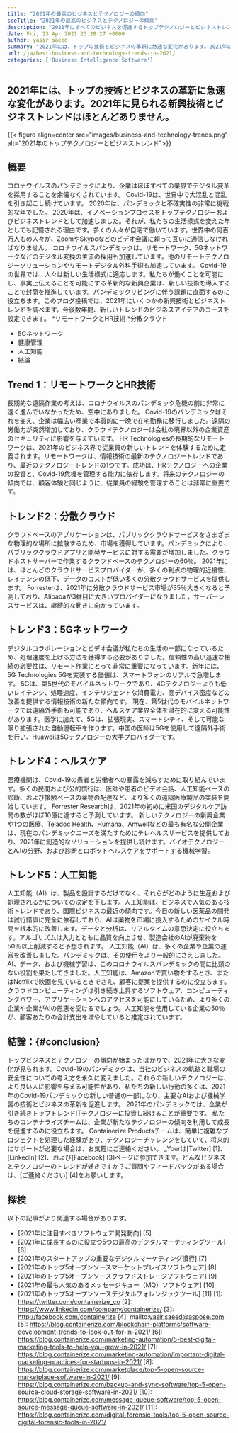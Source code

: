 ```yaml
---
title: "2021年の最高のビジネスとテクノロジーの傾向" 
seoTitle: "2021年の最高のビジネスとテクノロジーの傾向" 
description: "2021年にすべてのビジネスを促進するトップテクノロジーとビジネストレンド。世界中のあらゆるビジネスがこれらの新しいテクノロジートレンドを採用しなければならないと思います。" 
date: Fri, 23 Apr 2021 23:28:27 +0000
author: yasir saeed
summary: "2021年には、トップの技術とビジネスの革新に急速な変化があります。2021年に見られる新興技術とビジネスの傾向はほとんどありません。" 
url: /ja/best-business-and-technology-trends-in-2021/
categories: ['Business Intelligence Software']
---
```


## 2021年には、トップの技術とビジネスの革新に急速な変化があります。2021年に見られる新興技術とビジネストレンドはほとんどありません。

{{< figure align=center src="images/business-and-technology-trends.png" alt="2021年のトップテクノロジーとビジネストレンド">}}


## **概要**
コロナウイルスのパンデミックにより、企業はほぼすべての業界でデジタル変革を採用することを余儀なくされています。 Covid-19は、世界中で大混乱と混乱を引き起こし続けています。 2020年は、パンデミックと不確実性の非常に挑戦的な年でした。 2020年は、イノベーションプロセスをトップテクノロジーおよびビジネストレンドとして加速しました。それが、私たちの生活様式を変えた年としても記憶される理由です。多くの人々が自宅で働いています。世界中の何百万人もの人々が、ZoomやSkypeなどのビデオ会議に頼って互いに通信しなければなりません。
コロナウイルスパンデミックは、リモートワーク、5Gネットワ​​ークなどのデジタル変換の主流の採用も加速しています。他のリモートテクノロジーソリューションやリモートデジタル外科手術も加速しています。 Covid-19の世界では、人々は新しい生活様式に適応します。私たちが働くことを可能にし、事実上伝えることを可能にする革新的な新興企業は、新しい技術を導入することで封筒を推進しています。パンデミックリビングに伴う課題に直面するのに役立ちます。このブログ投稿では、2021年にいくつかの新興技術とビジネストレンドを調べます。今後数年間、新しいトレンドのビジネスアイデアのコースを設定できます。
  *リモートワークとHR技術
  *分散クラウド
  * 5Gネットワ​​ーク
  * 健康管理
  * 人工知能
  * 結論

## Trend 1：リモートワークとHR技術
長期的な遠隔作業の考えは、コロナウイルスのパンデミック危機の前に非常に速く進んでいなかったため、空中にありました。 Covid-19のパンデミックはそれを変え、企業は幅広い産業で本質的に一晩で在宅勤務に移行しました。遠隔の労働力が突然増加しており、クラウドテクノロジーは会社の境界以外の企業資産のセキュリティに影響を与えています。
HR Technologiesの長期的なリモートワークは、2021年のビジネス界で従業員の新しいトレンドを体験するために定義されます。リモートワークは、情報技術の最新のテクノロジートレンドであり、最近のテクノロジートレンドの1つです。成功は、HRテクノロジーへの企業の投資と、Covid-19危機を管理する能力に依存します。将来のテクノロジーの傾向では、顧客体験と同じように、従業員の経験を管理することは非常に重要です。

## トレンド2：分散クラウド
クラウドベースのアプリケーションは、パブリッククラウドサービスをさまざまな物理的な場所に拡散するため、市場を獲得しています。パンデミックにより、パブリッククラウドアプリと開発サービスに対する需要が増加しました。クラウドホストサーバーで作業するクラウドベースのテクノロジーの60％。
2021年には、ほとんどのクラウドサービスプロバイダーが、多くの利点の物理的近接性、レイテンシの低下、データのコストが低い多くの分散クラウドサービスを提供します。 Forresterは、2021年に分散クラウドサービス市場が35％大きくなると予測しており、Alibabaが3番目に大きいプロバイダーになりました。サーバーレスサービスは、継続的な動きに向かっています。

## トレンド3：5Gネットワ​​ーク
デジタルコラボレーションとビデオ会議が私たちの生活の一部になっているため、処理速度を上げる方法を獲得する必要がありました。信頼性の高い迅速な接続の必要性は、リモート作業にとって非常に重要になっています。新年には、5G Technologies 5Gを実装する価値は、スマートフォンのリアルで急増します。 5Gは、第5世代のモバイルネットワークであり、4Gテクノロジーよりも低いレイテンシ、処理速度、インテリジェントな消費電力、高デバイス密度などの改善を提供する情報技術の新たな傾向です。
現在、第5世代のモバイルネットワークでは遠隔外手術も可能であり、ヘルスケア業界全体を潜在的に変える可能性があります。医学に加えて、5Gは、拡張現実、スマートシティ、そして可能な限り拡張された自動運転車を作ります。中国の医師は5Gを使用して遠隔外手術を行い、Huaweiは5Gテクノロジーの大手プロバイダーです。

## トレンド4：ヘルスケア
医療機関は、Covid-19の患者と労働者への暴露を減らすために取り組んでいます。多くの民間および公的慣行は、医師や患者のビデオ会話、人工知能ベースの診断、および接触ベースの薬物の配達など、より多くの遠隔医療製品の実装を開始しています。 Forrester Researchは、2021年の初めに米国のデジタルケア訪問の数がほぼ10億に達すると予測しています。
新しいテクノロジーの新興企業や1つの医療、Teladoc Health、Humana、Amwellなどの最も有名な公開企業は、現在のパンデミックニーズを満たすためにテレヘルスサービスを提供しており、2021年に創造的なソリューションを提供し続けます。バイオテクノロジーとA.Iの分野、および診断とロボットヘルスケアをサポートする機械学習。

## トレンド5：人工知能
人工知能（AI）は、製品を設計するだけでなく、それらがどのように生産および処理されるかについての決定を下します。人工知能は、ビジネスで人気のある技術トレンドであり、国際ビジネスの最近の傾向です。今日の新しい医薬品の開発は試行錯誤に完全に依存しており、AIは薬物を市場に投入するためのサイクル時間を根本的に改善します。データと分析は、リアルタイムの意思決定に役立ちます。アルゴリズムは入力とともに品質を向上させ、製造会社のAIが廃棄物を50％以上削減すると予想されます。
人工知能（AI）は、多くの企業や企業の運営を改善しました。パンデミックは、その使用をより一般的にさえしました。 AI、データ、および機械学習は、このコロナウイルスパンデミックの間に比類のない役割を果たしてきました。人工知能は、Amazonで買い物をするとき、またはNetflixで映画を見ているときでさえ、顧客に提案を提供するのに役立ちます。クラウドコンピューティングは引き続き上昇するソフトウェア、コンピューティングパワー、アプリケーションへのアクセスを可能にしているため、より多くの企業や企業がAIの恩恵を受けるでしょう。人工知能を使用している企業の50％が、顧客あたりの合計支出を増やしていると推定されています。

## 結論：{#conclusion}
トップビジネスとテクノロジーの傾向が始まったばかりで、2021年に大きな変化が見られます。Covid-19のパンデミックは、当社のビジネスの軌跡と職場の安全性についての考え方を永久に変えました。これらの新しいテクノロジーは、より良い人に影響を与える可能性があり、私たちの新しい行動の多くは、2021年のCovid-19パンデミックの新しい普通の一部になり、主要なAIおよび機械学習の技術とビジネスの革新を促進します。 2021年のパンデミックでは、企業が引き続きトップトレンドITテクノロジーに投資し続けることが重要です。
私たちのコンテナライズチームは、企業が新たなテクノロジーの傾向を利用して成長を促進するのに役立ちます。 Containerize Productsチームは、簡単に複雑なプロジェクトを処理した経験があり、テクノロジーチャレンジをしていて、将来的にサポートが必要な場合は、お気軽にご連絡ください。
_Yourは[Twitter] [1]、[LinkedIn] [2]、および[Facebook] [3]ページに参​​加できます。どんなビジネスとテクノロジーのトレンドが好きですか？ご質問やフィードバックがある場合は、[ご連絡ください] [4]をお願いします。

## 探検
以下の記事がより関連する場合があります。
  * [2021年に注目すべきソフトウェア開発動向] [5]
  * [2021年に成長するのに役立つ5つの最高のデジタルマーケティングツール] [6]
  * [2021年のスタートアップの重要なデジタルマーケティング慣行] [7]
  * [2021年のトップ5オープンソースマーケットプレイスソフトウェア] [8]
  * [2021年のトップ5オープンソースクラウドストレージソフトウェア] [9]
  * [2021年の最も人気のあるメッセージキュー（MQ）ソフトウェア] [10]
  * [2021年のトップ5オープンソースデジタルフォレンジックツール] [11]
[1]: https://twitter.com/containerize_co
[2]: https://www.linkedin.com/company/containerize/
[3]: http://facebook.com/containerize
[4]: mailto:yasir.saeed@aspose.com
[5]: https://blog.containerize.com/blockchain-platforms/software-development-trends-to-look-out-for-in-2021/
[6]: https://blog.containerize.com/marketing-automation/5-best-digital-marketing-tools-to-help-you-grow-in-2021/
[7]: https://blog.containerize.com/marketing-automation/important-digital-marketing-practices-for-startups-in-2021/
[8]: https://blog.containerize.com/marketplace/top-5-open-source-marketplace-software-in-2021/
[9]: https://blog.containerize.com/backup-and-sync-software/top-5-open-source-cloud-storage-software-in-2021/
[10]: https://blog.containerize.com/message-queue-software/top-5-open-source-message-queue-software-in-2021/
[11]: https://blog.containerize.com/digital-forensic-tools/top-5-open-source-digital-forensic-tools-in-2021/
